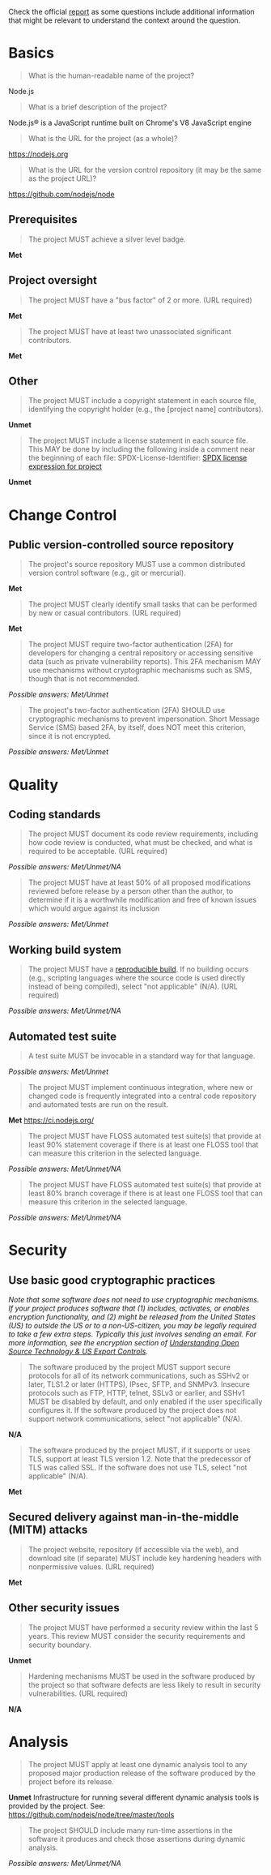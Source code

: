 Check the official [report](https://bestpractices.coreinfrastructure.org/en/projects/29?criteria_level=2) as some questions include additional information that might be relevant to understand the context around the question.


# Basics
> What is the human-readable name of the project?

Node.js

> What is a brief description of the project?

Node.js® is a JavaScript runtime built on Chrome's V8 JavaScript engine

> What is the URL for the project (as a whole)?

https://nodejs.org

> What is the URL for the version control repository (it may be the same as the project URL)?

https://github.com/nodejs/node

## Prerequisites

> The project MUST achieve a silver level badge.

**Met**


## Project oversight

> The project MUST have a "bus factor" of 2 or more. (URL required)

**Met**

> The project MUST have at least two unassociated significant contributors.

**Met**

## Other

> The project MUST include a copyright statement in each source file, identifying the copyright holder (e.g., the [project name] contributors).

**Unmet**

> The project MUST include a license statement in each source file. This MAY be done by including the following inside a comment near the beginning of each file: SPDX-License-Identifier: [SPDX license expression for project](https://spdx.dev/ids/#how)

**Unmet**

# Change Control

## Public version-controlled source repository

> The project's source repository MUST use a common distributed version control software (e.g., git or mercurial). 

**Met** 

> The project MUST clearly identify small tasks that can be performed by new or casual contributors. (URL required)

**Met**

> The project MUST require two-factor authentication (2FA) for developers for changing a central repository or accessing sensitive data (such as private vulnerability reports). This 2FA mechanism MAY use mechanisms without cryptographic mechanisms such as SMS, though that is not recommended.

_Possible answers: Met/Unmet_

> The project's two-factor authentication (2FA) SHOULD use cryptographic mechanisms to prevent impersonation. Short Message Service (SMS) based 2FA, by itself, does NOT meet this criterion, since it is not encrypted.

_Possible answers: Met/Unmet_

# Quality

## Coding standards

> The project MUST document its code review requirements, including how code review is conducted, what must be checked, and what is required to be acceptable. (URL required)

_Possible answers: Met/Unmet/NA_

> The project MUST have at least 50% of all proposed modifications reviewed before release by a person other than the author, to determine if it is a worthwhile modification and free of known issues which would argue against its inclusion

_Possible answers: Met/Unmet_

## Working build system

> The project MUST have a [reproducible build](https://reproducible-builds.org/). If no building occurs (e.g., scripting languages where the source code is used directly instead of being compiled), select "not applicable" (N/A). (URL required)

_Possible answers: Met/Unmet/NA_


## Automated test suite


> A test suite MUST be invocable in a standard way for that language.

_Possible answers: Met/Unmet_

> The project MUST implement continuous integration, where new or changed code is frequently integrated into a central code repository and automated tests are run on the result. 

**Met** 
https://ci.nodejs.org/

> The project MUST have FLOSS automated test suite(s) that provide at least 90% statement coverage if there is at least one FLOSS tool that can measure this criterion in the selected language. 

_Possible answers: Met/Unmet/NA_

> The project MUST have FLOSS automated test suite(s) that provide at least 80% branch coverage if there is at least one FLOSS tool that can measure this criterion in the selected language.

_Possible answers: Met/Unmet/NA_


# Security

## Use basic good cryptographic practices

_Note that some software does not need to use cryptographic mechanisms. If your project produces software that (1) includes, activates, or enables encryption functionality, and (2) might be released from the United States (US) to outside the US or to a non-US-citizen, you may be legally required to take a few extra steps. Typically this just involves sending an email. For more information, see the encryption section of [Understanding Open Source Technology & US Export Controls](https://www.linuxfoundation.org/resources/publications/understanding-us-export-controls-with-os-projects/)._

> The software produced by the project MUST support secure protocols for all of its network communications, such as SSHv2 or later, TLS1.2 or later (HTTPS), IPsec, SFTP, and SNMPv3. Insecure protocols such as FTP, HTTP, telnet, SSLv3 or earlier, and SSHv1 MUST be disabled by default, and only enabled if the user specifically configures it. If the software produced by the project does not support network communications, select "not applicable" (N/A).

**N/A**


> The software produced by the project MUST, if it supports or uses TLS, support at least TLS version 1.2. Note that the predecessor of TLS was called SSL. If the software does not use TLS, select "not applicable" (N/A).

**Met**



## Secured delivery against man-in-the-middle (MITM) attacks

> The project website, repository (if accessible via the web), and download site (if separate) MUST include key hardening headers with nonpermissive values. (URL required)

**Met**

## Other security issues

> The project MUST have performed a security review within the last 5 years. This review MUST consider the security requirements and security boundary.

**Unmet**

> Hardening mechanisms MUST be used in the software produced by the project so that software defects are less likely to result in security vulnerabilities. (URL required)

**N/A**


# Analysis

> The project MUST apply at least one dynamic analysis tool to any proposed major production release of the software produced by the project before its release.

**Unmet**
Infrastructure for running several different dynamic analysis tools is provided by the project. See: https://github.com/nodejs/node/tree/master/tools


> The project SHOULD include many run-time assertions in the software it produces and check those assertions during dynamic analysis.

_Possible answers: Met/Unmet/NA_

